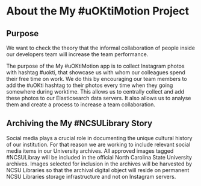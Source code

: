 # About the My #uOKtiMotion Project
## Purpose
We want to check the theory that the informal collaboration of people inside our developers team will increase the team performance.

The purpose of the My #uOKtiMotion app is to collect Instagram photos with hashtag #uokti, that showcase us with whom our colleagues spend their free time on work. We do this by encouraging our team members to add the #uOKti hashtag to their photos every time when they going somewhere during worktime. This allows us to centrally collect and add these photos to our Elasticsearch data servers. It also allows us to analyse them and create a process to increase a team collaboration.

## Archiving the My #NCSULibrary Story
Social media plays a crucial role in documenting the unique cultural history of our institution. For that reason we are working to include relevant social media items in our University archives. All approved images tagged #NCSULibray will be included in the official North Carolina State University archives. Images selected for inclusion in the archives will be harvested by NCSU Libraries so that the archival digital object will reside on permanent NCSU Libraries storage infrastructure and not on Instagram servers.

